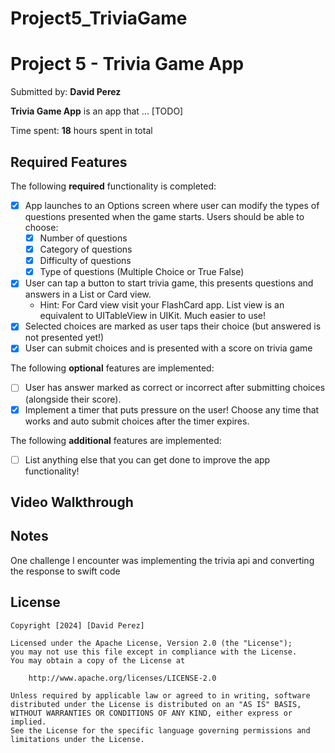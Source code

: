 # Project5_TriviaGame

# Project 5 - Trivia Game App

Submitted by: **David Perez**

**Trivia Game App** is an app that ... [TODO] 

Time spent: **18** hours spent in total

## Required Features

The following **required** functionality is completed:

- [X] App launches to an Options screen where user can modify the types of questions presented when the game starts. Users should be able to choose:
  - [X] Number of questions
  - [X] Category of questions
  - [X] Difficulty of questions
  - [X] Type of questions (Multiple Choice or True False)
- [X] User can tap a button to start trivia game, this presents questions and answers in a List or Card view.
  - Hint: For Card view visit your FlashCard app. List view is an equivalent to UITableView in UIKit. Much easier to use!
- [X] Selected choices are marked as user taps their choice (but answered is not presented yet!)
- [X] User can submit choices and is presented with a score on trivia game
 
The following **optional** features are implemented:

- [ ] User has answer marked as correct or incorrect after submitting choices (alongside their score).
- [X] Implement a timer that puts pressure on the user! Choose any time that works and auto submit choices after the timer expires. 

The following **additional** features are implemented:

- [ ] List anything else that you can get done to improve the app functionality!

## Video Walkthrough

## Notes

One challenge I encounter was implementing the trivia api and converting the response to swift code

## License

    Copyright [2024] [David Perez]

    Licensed under the Apache License, Version 2.0 (the "License");
    you may not use this file except in compliance with the License.
    You may obtain a copy of the License at

        http://www.apache.org/licenses/LICENSE-2.0

    Unless required by applicable law or agreed to in writing, software
    distributed under the License is distributed on an "AS IS" BASIS,
    WITHOUT WARRANTIES OR CONDITIONS OF ANY KIND, either express or implied.
    See the License for the specific language governing permissions and
    limitations under the License.
